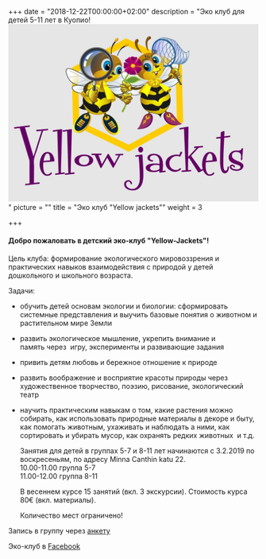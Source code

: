 +++
date = "2018-12-22T00:00:00+02:00"
description = "Эко клуб для детей 5-11 лет в Куопио! ![](/uploads/ЛОГОТИП.jpg)"
picture = ""
title = "Эко клуб \"Yellow jackets\""
weight = 3

+++
#### **Добро пожаловать в детский эко-клуб "Yellow-Jackets"!**

Цель клуба: формирование экологического мировоззрения и практических навыков взаимодействия с природой у детей дошкольного и школьного возраста.

Задачи:

* обучить детей основам экологии и биологии: сформировать системные представления и выучить базовые понятия о животном и растительном мире Земли
* развить экологическое мышление, укрепить внимание и память через  игру, эксперименты и развивающие задания
* привить детям любовь и бережное отношение к природе
* развить воображение и восприятие красоты природы через художественное творчество, поэзию, рисование, экологический театр
* научить практическим навыкам о том, какие растения можно собирать, как использовать природные материалы в декоре и быту, как помогать животным, ухаживать и наблюдать а ними, как сортировать и убирать мусор, как охранять редких животных  и т.д.

  Занятия для детей в группах 5-7 и 8-11 лет начинаются с 3.2.2019 по воскресеньям, по адресу Minna Canthin katu 22.  
  10\.00-11.00 группа 5-7  
  11\.00-12.00 группа 8-11

  В весеннем курсе 15 занятий (вкл. 3 экскурсии). Стоимость курса 80€ (вкл. материалы).

  Количество мест ограничено!

Запись в группу через [анкету](https://goo.gl/forms/AI1vVdHO4hvOINHs1  )

Эко-клуб в [Facebook](https://www.facebook.com/EcoClubYJ/?__tn__=%2Cd%2CP-R&eid=ARAYzPyC18dbiOcg4eltaO55Odd6j15Yix7cs4pTMb0tbUp_s1HrESU3waMY2F-ouxnggWiNrPae-Yxy "Facebook")